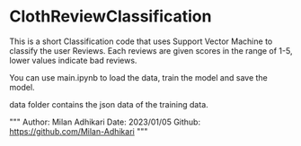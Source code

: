 # ClothReviewClassification
This is a short Classification code that uses Support Vector Machine to classify the user Reviews. Each reviews are given scores in the range of 
1-5, lower values indicate bad reviews.

You can use main.ipynb to load the data, train the model and save the model.

data folder contains the json data of the training data. 

"""
Author: Milan Adhikari
Date: 2023/01/05
Github: https://github.com/Milan-Adhikari
"""